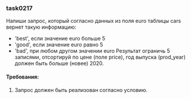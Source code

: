
### task0217

Напиши запрос, который согласно данных из поля euro таблицы cars вернет такую информацию:
- &#39;best&#39;, если значение euro больше 5
- &#39;good&#39;, если значение euro равно 5
- &#39;bad&#39;, при любом другом значении euro
Результат ограничь 5 записями, отсортируй по цене (поле price), год выпуска (prod_year) должен быть больше (новее) 2020.


#### Требования:
1.	Запрос должен быть реализован согласно условию.

